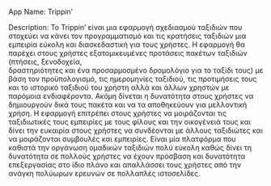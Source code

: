 App Name: Trippin’ 

Description:
Το Trippin’ είναι μια εφαρμογή σχεδιασμού ταξιδιών που στοχεύει να κάνει τον προγραμματισμό 
και τις κρατήσεις ταξιδιών μια εμπειρία εύκολη και διασκεδαστική για τους χρήστες. Η εφαρμογή 
θα παρέχει στους χρήστες εξατομικευμένες προτάσεις πακέτων ταξιδιών (πτήσεις, ξενοδοχεία,  
δραστηριότητες  και ένα προσαρμοσμένο δρομολόγιο για το ταξίδι τους) με βάση τον προϋπολογισμό, 
τις ημερομηνίες ταξιδιού, τις προτιμήσεις τους και το ιστορικό ταξιδιού του χρήστη αλλά και άλλων
χρηστών με παρόμοια ενδιαφέροντα. Ακόμη δίνεται η δυνατότητα στους χρήστες να δημιουργούν δικά τους
πακέτα και να τα αποθηκεύουν για μελλοντική χρήση. Η εφαρμογή επιτρέπει στους χρήστες να μοιράζονται
τις ταξιδιωτικές τους εμπειρίες με τους φίλους και την οικογένειά τους και δίνει την ευκαιρία στους 
χρήστες να συνδέονται με άλλους ταξιδιώτες και να μοιράζονται συμβουλές και εμπειρίες.
Είναι μία πλατφόρμα που καθιστά την οργάνωση ομαδικών ταξιδιών πολύ εύκολη καθώς δίνει τη δυνατότητα σε 
πολλούς χρήστες να έχουν πρόσβαση και δυνατότητα επεξεργασίας στο ίδιο πλάνο και απαλλάσσει τους χρήστες
από την ανάγκη πολύωρων ερευνών σε πολλαπλές ιστοσελίδες.
